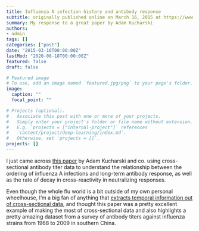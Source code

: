 ```yaml
---
title: Influenza A infection history and antibody response
subtitle: originally published online on March 16, 2015 at https://www.jonzelner.net/
summary: My response to a great paper by Adam Kucharski
authors:
- admin
tags: []
categories: ["post"]
date: "2015-03-16T00:00:00Z"
lastMod: "2020-08-18T00:00:00Z"
featured: false
draft: false

# Featured image
# To use, add an image named `featured.jpg/png` to your page's folder. 
image:
  caption: ""
  focal_point: ""

# Projects (optional).
#   Associate this post with one or more of your projects.
#   Simply enter your project's folder or file name without extension.
#   E.g. `projects = ["internal-project"]` references 
#   `content/project/deep-learning/index.md`.
#   Otherwise, set `projects = []`.
projects: []
---
```

I just came across [this paper](http://journals.plos.org/plosbiology/article?id=10.1371/journal.pbio.1002082) by Adam Kucharski and co. using cross-sectional antibody titer data to understand the relationship between the ordering of influenza A infections and long-term antibody response, as well as the rate of decay in cross-reactivity in neutralizing responses.

Even though the whole flu world is a bit outside of my own personal wheelhouse, I’m a big fan of anything that [extracts temporal information out of cross-sectional data](https://www.jonzelner.net/downloads/papers/zelner_aje_2014.pdf), and thought this paper was a pretty excellent example of making the most of cross-sectional data and also highlights a pretty amazing dataset from a survey of antibody titers against influenza strains from 1968 to 2009 in southern China.